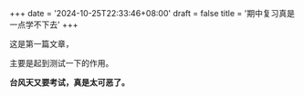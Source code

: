 +++
date = '2024-10-25T22:33:46+08:00'
draft = false
title = '期中复习真是一点学不下去'
+++

这是第一篇文章，

主要是起到测试一下的作用。

**台风天又要考试，真是太可恶了。**
